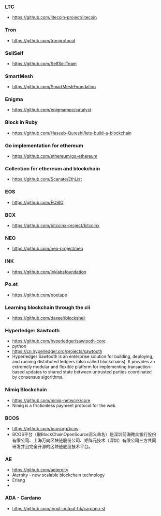### LTC
- https://github.com/litecoin-project/litecoin

### Tron 
- https://github.com/tronprotocol

### SellSelf
- https://github.com/SelfSellTeam

### SmartMesh
- https://github.com/SmartMeshFoundation

### Enigma
- https://github.com/enigmampc/catalyst

### Block in Ruby
- https://github.com/Haseeb-Qureshi/lets-build-a-blockchain

### Go implementation for ethereum
- https://github.com/ethereum/go-ethereum

### Collection for ethereum and blockchain
- https://github.com/Scanate/EthList

### EOS
- https://github.com/EOSIO

### BCX
- https://github.com/bitcoinx-project/bitcoinx

### NEO
- https://github.com/neo-project/neo

### INK
- https://github.com/inklabsfoundation

### Po.et
- https://github.com/poetapp

### Learning blockchain through the cli
- https://github.com/daxeel/blockshell

### Hyperledger Sawtooth
- https://github.com/hyperledger/sawtooth-core
- python
- https://cn.hyperledger.org/projects/sawtooth
- Hyperledger Sawtooth is an enterprise solution for building, deploying, and running distributed ledgers (also called blockchains). It provides an extremely modular and flexible platform for implementing transaction-based updates to shared state between untrusted parties coordinated by consensus algorithms.

### Nimiq Blockchain
- https://github.com/nimiq-network/core
- Nimiq is a frictionless payment protocol for the web.

### BCOS
- https://github.com/bcosorg/bcos
- BCOS平台（取BlockChainOpenSource涵义命名）是深圳前海微众银行股份有限公司、上海万向区块链股份公司、矩阵元技术（深圳）有限公司三方共同研发并且完全开源的区块链底层技术平台。

### AE
- https://github.com/aeternity
- Aternity - new scalable blockchain technology
- Erlang
- 

### ADA - Cardano
- https://github.com/input-output-hk/cardano-sl